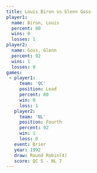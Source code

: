 ```yaml
---
title: Louis Biron vs Glenn Goss
player1:            
  name: Biron, Louis
  percent: 80       
  wins: 0           
  losses: 1         
player2:            
  name: Goss, Glenn 
  percent: 92       
  wins: 1           
  losses: 0         
games:
 - player1:        
     team: 'QC'    
     position: Lead
     percent: 80   
     win: 0        
     loss: 1       
   player2:          
     team: 'NL'      
     position: Fourth
     percent: 92     
     win: 1          
     loss: 0         
   event: Brier        
   year: 1992          
   draw: Round Robin(4)
   score: QC 5 - NL 7  
---
```

